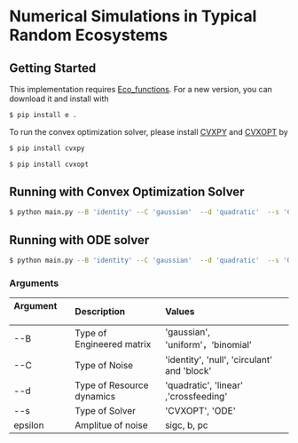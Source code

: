 # Numerical Simulations in Typical Random Ecosystems
## Getting Started

This implementation requires [Eco_functions](https://github.com/Wenping-Cui/Eco_functions). For a new version, you can download it and install with
``` bash
$ pip install e .
```
To run the convex optimization solver, please install [CVXPY](https://www.cvxpy.org/) and [CVXOPT](https://cvxopt.org/) by
``` bash
$ pip install cvxpy
```
``` bash
$ pip install cvxopt
```

## Running with Convex Optimization Solver
```bash
$ python main.py --B 'identity' --C 'gaussian'  --d 'quadratic'  --s 'CVXOPT'

```

## Running with ODE solver

```bash
$ python main.py --B 'identity' --C 'gaussian'  --d 'quadratic'  --s 'ODE'
```
### Arguments

| Argument &nbsp; &nbsp; &nbsp; &nbsp; | Description | Values |
| :---         |     :---      |          :--- |
| --B        |     Type of Engineered matrix      |  'gaussian', 'uniform'，‘binomial’ |
| --C     | Type of Noise       | 'identity', 'null', 'circulant' and 'block'     |
| --d   | Type of Resource dynamics     | 'quadratic', 'linear' ,'crossfeeding'|
| --s   | Type of Solver     | 'CVXOPT', 'ODE'|
| epsilon  | Amplitue of noise    | sigc, b, pc |